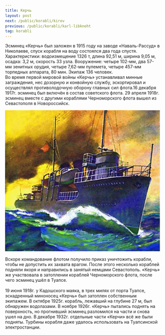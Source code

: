 ```yaml
---
title: Керчь
layout: post
next: /public/korabli/kirov
previous: /public/korabli/karl-libkneht
tag: korabli
---
```

 
Эсминец «Керчь» был заложен в 1915 году на заводе «Наваль-Рассуд» в Николаеве, спуск корабля на воду состоялся два года спустя. Характеристики: водоизмещение 1326 т, длина 92,51 м, ширина 9,05 м, осадка: 3,2 м, скорость 33 узла. Вооружение: четыре 102-мм, два 57-мм зенитных орудия, четыре 7,62-мм пулемета, четыре 457-мм торпедных аппарата, 80 мин. Экипаж 136 человек.  
Во время первой мировой войны «Керчь» устанавливал минные заграждения, нес дозорную и конвойную службу, эскортировал и осуществлял противолодочную оборону главных сил флота.16 декабря 1917г. эсминец был включён в состав советского флота. 29 апреля 1918г. эсминец вместе с другими кораблями Черноморского флота вышел из Севастополя в Новороссийск.  
<!--more-->  

![](/assets/img/kerch.gif)  

  
Вскоре командование флотом получило приказ уничтожить корабли, чтобы не допустить их захвата врагом. После этого несколько кораблей подняли якоря и направились в занятый немцами Севастополь. «Керчь» же участвовала в затоплении кораблей Черноморского флота, после чего эсминец ушёл в Туапсе.   
   
19 июня 1918г. у Кадошского маяка, в трех милях от порта Туапсе, эскадренный миноносец «Керчь» был затоплен собственным экипажем. В октябре 1925г. корабль, лежавший на глубине 27 м, был обнаружен водолазами. В ноябре 1926г. «Керчь» пытались поднять на поверхность, но прогнивший эсминец разломился на части и снова ушел на дно. В декабре 1932г. отдельные части «Керчи» всё же были подняты. Турбины корабля даже удалось использовать на Туапсинской электростанции.  
   
 
